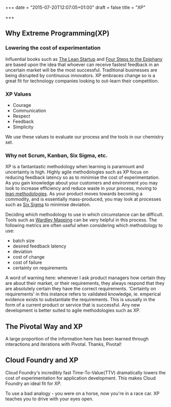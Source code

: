 +++
date = "2015-07-20T12:07:05+01:00"
draft = false
title = "XP"

+++

## Why Extreme Programming(XP)

### Lowering the cost of experimentation

Influential books such as [The Lean Startup](https://en.wikipedia.org/wiki/Lean_startup) and [Four Steps to the Epiphany](http://www.amazon.co.uk/Four-Steps-Epiphany-Steven-Blank/dp/0976470705) are based upon the idea that whoever can receive fastest feedback in an uncertain market will be the most successful. Traditional businesses are being disrupted by continuous innovators. XP embraces change so is a great fit for technology companies looking to out-learn their competition.

### XP Values

- Courage
- Communication
- Respect
- Feedback
- Simplicity

We use these values to evaluate our process and the tools in our chemistry set.

### Why not Scrum, Kanban, Six Sigma, etc.

XP is a fantantastic methodology when learning is paramount and uncertainty is high. Highly agile methodologies such as XP focus on reducing feedback latency so as to minimise the cost of experimentation. As you gain knowledge about your customers and environment you may look to increase efficiency and reduce waste in your process, moving to [lean methodologies](https://en.wikipedia.org/wiki/Lean_manufacturing). As your product moves towards becoming a commodity, and is essentially mass-produced, you may look at processes such as [Six Sigma](https://en.wikipedia.org/wiki/Six_Sigma) to minimise deviation.

Deciding which methodology to use in which circumstance can be difficult. Tools such as [Wardley Mapping](http://www.wardleymaps.com/) can be very helpful in this process. The following metrics are often useful when considering which methodology to use:

- batch size
- desired feedback latency
- deviation
- cost of change
- cost of failure
- certainty on requirements

A word of warning here: whenever I ask product managers how certain they are about their market, or their requirements, they always respond that they are absolutely certain they have the correct requirements. 'Certainty on requirements' in this instance refers to validated knowledge, ie. emperical evidence exists to substantiate the requirements. This is ususally in the form of a current product or service that is successful. Any new development is better suited to agile methodologies such as XP.

## The Pivotal Way and XP

A large proportion of the information here has been learned through interactions and iterations with Pivotal. Thanks, Pivotal!

## Cloud Foundry and XP

Cloud Foundry's incredibly fast Time-To-Value(TTV) dramatically lowers the cost of experimentation for application development. This makes Cloud Foundry an ideal fit for XP.

To use a bad analogy - you were on a horse, now you're in a race car. XP teaches you to drive with your eyes open.